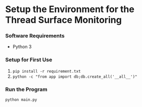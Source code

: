 # Setup the Environment for the Thread Surface Monitoring
### Software Requirements
- Python 3

### Setup for First Use
1. `pip install -r requirement.txt`
2. `python -c "from app import db;db.create_all('__all__')"`

### Run the Program
`python main.py`